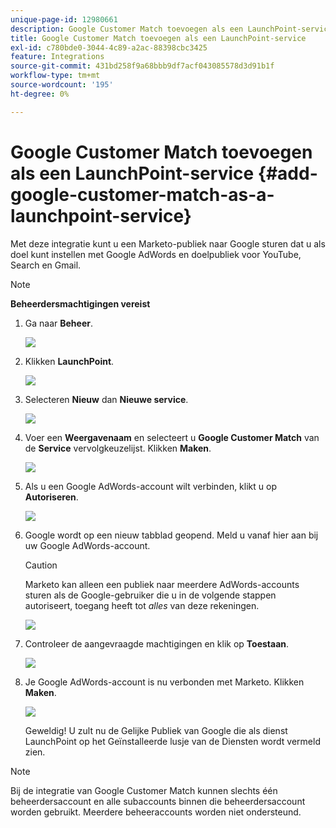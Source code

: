 ```yaml
---
unique-page-id: 12980661
description: Google Customer Match toevoegen als een LaunchPoint-service - Marketo Docs - Productdocumentatie
title: Google Customer Match toevoegen als een LaunchPoint-service
exl-id: c780bde0-3044-4c89-a2ac-88398cbc3425
feature: Integrations
source-git-commit: 431bd258f9a68bbb9df7acf043085578d3d91b1f
workflow-type: tm+mt
source-wordcount: '195'
ht-degree: 0%

---
```


# Google Customer Match toevoegen als een LaunchPoint-service {#add-google-customer-match-as-a-launchpoint-service}

Met deze integratie kunt u een Marketo-publiek naar Google sturen dat u als doel kunt instellen met Google AdWords en doelpubliek voor YouTube, Search en Gmail.

>[!NOTE]
>
>**Beheerdersmachtigingen vereist**

1. Ga naar **Beheer**.

   ![](assets/admin.png)

1. Klikken **LaunchPoint**.

   ![](assets/image2014-12-5-14-3a35-3a27.png)

1. Selecteren **Nieuw** dan **Nieuwe service**.

   ![](assets/image2014-12-5-14-3a37-3a33.png)

1. Voer een **Weergavenaam** en selecteert u **Google Customer Match** van de **Service** vervolgkeuzelijst. Klikken **Maken**.

   ![](assets/chooseservice.png)

1. Als u een Google AdWords-account wilt verbinden, klikt u op **Autoriseren**.

   ![](assets/authorizeaccount-1.png)

1. Google wordt op een nieuw tabblad geopend. Meld u vanaf hier aan bij uw Google AdWords-account.

   >[!CAUTION]
   >
   >Marketo kan alleen een publiek naar meerdere AdWords-accounts sturen als de Google-gebruiker die u in de volgende stappen autoriseert, toegang heeft tot _alles_ van deze rekeningen.

   ![](assets/chooseaccount.png)

1. Controleer de aangevraagde machtigingen en klik op **Toestaan**.

   ![](assets/reviewpermissions.png)

1. Je Google AdWords-account is nu verbonden met Marketo. Klikken **Maken**.

   ![](assets/authorizesuccess.png)

   Geweldig! U zult nu de Gelijke Publiek van Google die als dienst LaunchPoint op het Geïnstalleerde lusje van de Diensten wordt vermeld zien.

>[!NOTE]
>
>Bij de integratie van Google Customer Match kunnen slechts één beheerdersaccount en alle subaccounts binnen die beheerdersaccount worden gebruikt. Meerdere beheeraccounts worden niet ondersteund.
